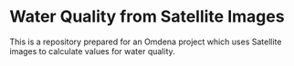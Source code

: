 # Water Quality from Satellite Images
This is a repository prepared for an Omdena project which uses Satellite images to calculate values for water quality.
